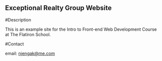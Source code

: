 Exceptional Realty Group Website
---

#Description

This is an example site for the Intro to Front-end Web Development Course at The Flatiron School.

#Contact

email: njengak@me.com 
